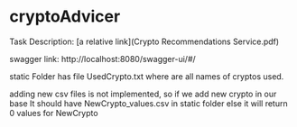 # cryptoAdvicer

Task Description:  [a relative link](Crypto Recommendations Service.pdf)

swagger link: http://localhost:8080/swagger-ui/#/

static Folder has file UsedCrypto.txt where are all names of cryptos used.

adding new csv files is not implemented, so if we add new crypto in our base It should have NewCrypto_values.csv in static folder else it will return 0 values for NewCrypto 

